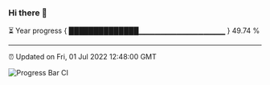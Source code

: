 ### Hi there 👋

⏳ Year progress { ██████████████▁▁▁▁▁▁▁▁▁▁▁▁▁▁▁▁ } 49.74 %

---

⏰ Updated on Fri, 01 Jul 2022 12:48:00 GMT

![Progress Bar CI](https://github.com/ZhaoGui/ZhaoGui/workflows/Progress%20Bar%20CI/badge.svg)
